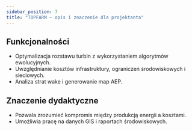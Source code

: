 ```yaml
---
sidebar_position: 7
title: "TOPFARM – opis i znaczenie dla projektanta"
---
```


## Funkcjonalności

- Optymalizacja rozstawu turbin z wykorzystaniem algorytmów ewolucyjnych.
- Uwzględnianie kosztów infrastruktury, ograniczeń środowiskowych i sieciowych.
- Analiza strat wake i generowanie map AEP.

## Znaczenie dydaktyczne

- Pozwala zrozumieć kompromis między produkcją energii a kosztami.
- Umożliwia pracę na danych GIS i raportach środowiskowych.

